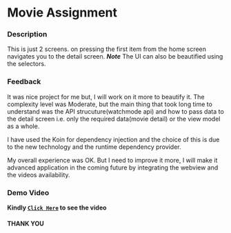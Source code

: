 # Movie Assignment
### Description
This is just 2 screens. on pressing the first item from the home screen navigates you to the detail screen.
***Note*** The UI can also be beautified using the selectors.

### Feedback
It was nice project for me but, I will work on it more to beautify it.
The complexity level was Moderate, but the main thing that took long time to understand was the API strucuture(watchmode api) and how to 
pass data to the detail screen i.e. only the required data(movie detail) or the view model as a whole.

I have used the Koin for dependency injection and the choice of this is due to the new technology and the runtime dependency provider.

My overall experience was OK. 
But I need to improve it more, I will make it advanced application in the coming future by integrating the webview and the videos availability.


### Demo Video
**Kindly [`Click Here`](https://drive.google.com/file/d/1DHOSi3io-HRCdeB53eYPZlvN_bzcO9iZ/view?usp=sharing) to see the video**

#### THANK YOU ####
